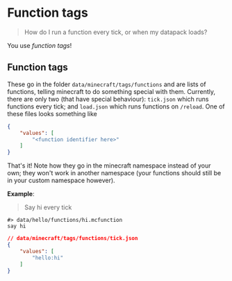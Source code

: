 # Function tags

> How do I run a function every tick, or when my datapack loads?

You use *function tags*!

## Function tags
These go in the folder `data/minecraft/tags/functions` and are lists of functions, telling minecraft to do something special with them. Currently, there are only two (that have special behaviour): `tick.json` which runs functions every tick; and `load.json` which runs functions on `/reload`. One of these files looks something like

```json
{
    "values": [
        "<function identifier here>"
    ]
}
```

That's it! Note how they go in the minecraft namespace instead of your own; they won't work in another namespace (your functions should still be in your custom namespace however).

**Example**:
> Say hi every tick

```
#> data/hello/functions/hi.mcfunction
say hi
```
```json
// data/minecraft/tags/functions/tick.json
{
    "values": [
        "hello:hi"
    ]
}
```